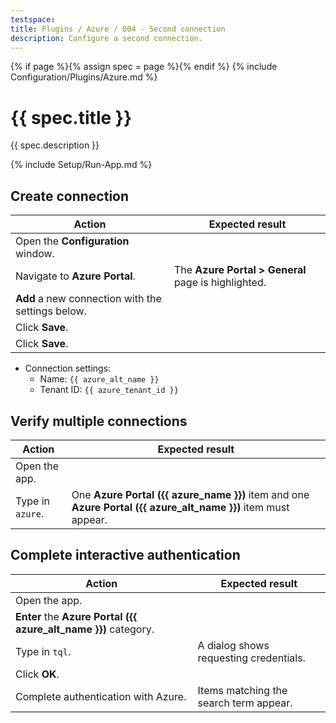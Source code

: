 ```yaml
---
testspace:
title: Plugins / Azure / 004 - Second connection
description: Configure a second connection.
---
```


{% if page %}{% assign spec = page %}{% endif %}
{% include Configuration/Plugins/Azure.md %}

# {{ spec.title }}

{{ spec.description }}

{% include Setup/Run-App.md %}

## Create connection

| Action                                            | Expected result                                     |
| ------------------------------------------------- | --------------------------------------------------- |
| Open the **Configuration** window.                |                                                     |
| Navigate to **Azure Portal**.                     | The **Azure Portal > General** page is highlighted. |
| **Add** a new connection with the settings below. |                                                     |
| Click **Save**.                                   |                                                     |
| Click **Save**.                                   |                                                     |

- Connection settings:
  - Name: `{{ azure_alt_name }}`
  - Tenant ID: `{{ azure_tenant_id }}`

## Verify multiple connections

| Action           | Expected result                                                                                                |
| ---------------- | -------------------------------------------------------------------------------------------------------------- |
| Open the app.    |                                                                                                                |
| Type in `azure`. | One **Azure Portal ({{ azure_name }})** item and one **Azure Portal ({{ azure_alt_name }})** item must appear. |

## Complete interactive authentication

| Action                                                          | Expected result                        |
| --------------------------------------------------------------- | -------------------------------------- |
| Open the app.                                                   |                                        |
| **Enter** the **Azure Portal ({{ azure_alt_name }})** category. |                                        |
| Type in `tql`.                                                  | A dialog shows requesting credentials. |
| Click **OK**.                                                   |                                        |
| Complete authentication with Azure.                             | Items matching the search term appear. |
